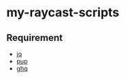 # my-raycast-scripts

## Requirement

- [jq](https://github.com/stedolan/jq)
- [pup](https://github.com/ericchiang/pup)
- [ghq](https://github.com/x-motemen/ghq)
